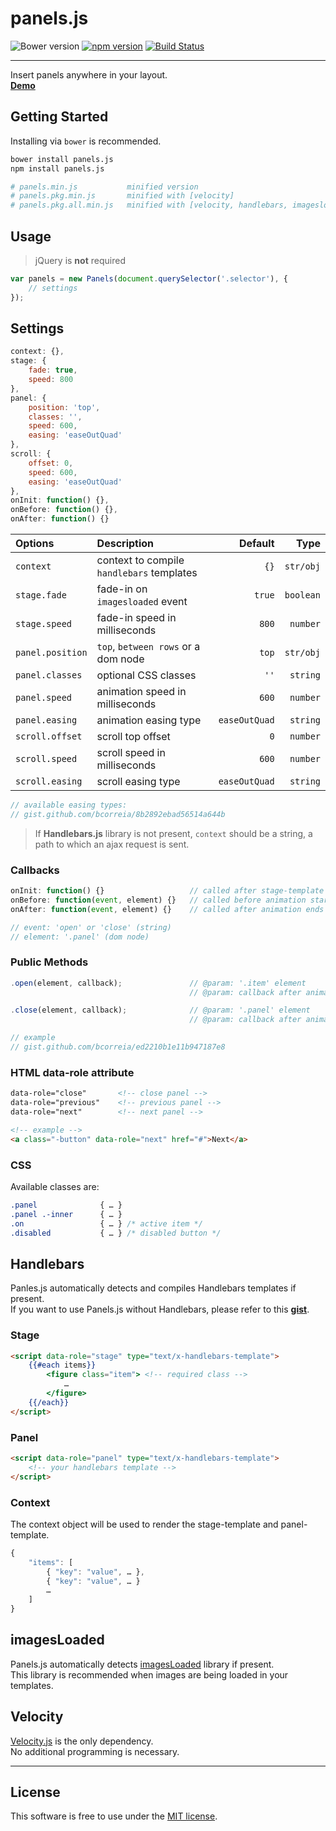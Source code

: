 # panels.js
![Bower version](https://img.shields.io/bower/v/panels.js.svg?style=flat)
[![npm version](https://img.shields.io/npm/v/panels.js.svg?style=flat)](https://www.npmjs.com/package/panels.js)
[![Build Status](https://travis-ci.org/bcorreia/panels.js.svg?branch=master)](https://travis-ci.org/bcorreia/panels.js)

---
Insert panels anywhere in your layout.<br />
[**Demo**](http://bcorreia.com/panels.js)

## Getting Started
Installing via `bower` is recommended.
```bash
bower install panels.js
npm install panels.js

# panels.min.js           minified version
# panels.pkg.min.js       minified with [velocity]
# panels.pkg.all.min.js   minified with [velocity, handlebars, imagesloaded]
```

## Usage
> jQuery is **not** required

```javascript
var panels = new Panels(document.querySelector('.selector'), {
    // settings
});
```

## Settings
```javascript
context: {},
stage: {
    fade: true,
    speed: 800
},
panel: {
    position: 'top',
    classes: '',
    speed: 600,
    easing: 'easeOutQuad'
},
scroll: {
    offset: 0,
    speed: 600,
    easing: 'easeOutQuad'
},
onInit: function() {},
onBefore: function() {},
onAfter: function() {}
```

| Options | Description | Default | Type
:--- | :--- | ---: | ---:
| `context` | context to compile `handlebars` templates| `{}` | `str/obj`
| `stage.fade` | fade-in on `imagesloaded` event | `true` | `boolean`
| `stage.speed` | fade-in speed in milliseconds | `800` | `number`
| `panel.position` | `top`, `between rows` or a dom node | `top` | `str/obj`
| `panel.classes` | optional CSS classes | `''` | `string`
| `panel.speed` | animation speed in milliseconds | `600` | `number`
| `panel.easing` | animation easing type | `easeOutQuad` | `string`
| `scroll.offset` | scroll top offset | `0` |  `number`
| `scroll.speed` | scroll speed in milliseconds | `600` | `number`
| `scroll.easing` | scroll easing type | `easeOutQuad` | `string`

```javascript
// available easing types:
// gist.github.com/bcorreia/8b2892ebad56514a644b
```
> If **Handlebars.js** library is not present, `context` should be a string, a path to which an ajax request is sent.

### Callbacks
```javascript
onInit: function() {}                   // called after stage-template compiles
onBefore: function(event, element) {}   // called before animation starts
onAfter: function(event, element) {}    // called after animation ends

// event: 'open' or 'close' (string)
// element: '.panel' (dom node)
```

### Public Methods
```javascript
.open(element, callback);               // @param: '.item' element
                                        // @param: callback after animation ends

.close(element, callback);              // @param: '.panel' element
                                        // @param: callback after animation ends

// example
// gist.github.com/bcorreia/ed2210b1e11b947187e8
```

### HTML data-role attribute
```html
data-role="close"       <!-- close panel -->
data-role="previous"    <!-- previous panel -->
data-role="next"        <!-- next panel -->

<!-- example -->
<a class="-button" data-role="next" href="#">Next</a>
```

### CSS
Available classes are:
```css
.panel              { … }
.panel .-inner      { … }
.on                 { … } /* active item */
.disabled           { … } /* disabled button */
```

## Handlebars
Panles.js automatically detects and compiles Handlebars templates if present. <br />If you want to use Panels.js without Handlebars, please refer to this [**gist**](https://gist.github.com/bcorreia/69c8418931e8fdf84042).

### Stage
```html
<script data-role="stage" type="text/x-handlebars-template">
    {{#each items}}
        <figure class="item"> <!-- required class -->
            …
        </figure>
    {{/each}}
</script>
```

### Panel
```html
<script data-role="panel" type="text/x-handlebars-template">
    <!-- your handlebars template -->
</script>
```

### Context
The context object will be used to render the stage-template and panel-template.
```javascript
{
    "items": [
        { "key": "value", … },
        { "key": "value", … }
        …
    ]
}
```

## imagesLoaded
Panels.js automatically detects [imagesLoaded](https://github.com/desandro/imagesloaded) library if present.<br /> This library is recommended when images are being loaded in your templates.

## Velocity
[Velocity.js](https://github.com/julianshapiro/velocity) is the only dependency.<br />
No additional programming is necessary.

---
## License
This software is free to use under the [MIT license](https://github.com/bcorreia/panels.js/blob/master/license.md).
